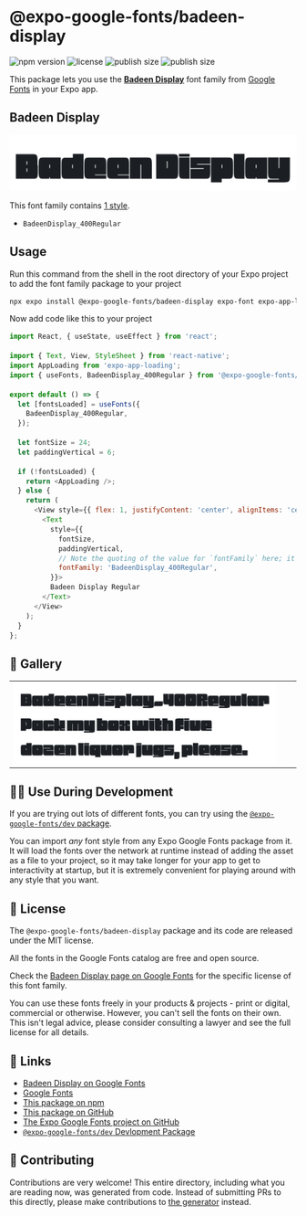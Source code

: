 # @expo-google-fonts/badeen-display

![npm version](https://flat.badgen.net/npm/v/@expo-google-fonts/badeen-display)
![license](https://flat.badgen.net/github/license/expo/google-fonts)
![publish size](https://flat.badgen.net/packagephobia/install/@expo-google-fonts/badeen-display)
![publish size](https://flat.badgen.net/packagephobia/publish/@expo-google-fonts/badeen-display)

This package lets you use the [**Badeen Display**](https://fonts.google.com/specimen/Badeen+Display) font family from [Google Fonts](https://fonts.google.com/) in your Expo app.

## Badeen Display

![Badeen Display](./font-family.png)

This font family contains [1 style](#-gallery).

- `BadeenDisplay_400Regular`

## Usage

Run this command from the shell in the root directory of your Expo project to add the font family package to your project
```sh
npx expo install @expo-google-fonts/badeen-display expo-font expo-app-loading
```

Now add code like this to your project
```js
import React, { useState, useEffect } from 'react';

import { Text, View, StyleSheet } from 'react-native';
import AppLoading from 'expo-app-loading';
import { useFonts, BadeenDisplay_400Regular } from '@expo-google-fonts/badeen-display';

export default () => {
  let [fontsLoaded] = useFonts({
    BadeenDisplay_400Regular,
  });

  let fontSize = 24;
  let paddingVertical = 6;

  if (!fontsLoaded) {
    return <AppLoading />;
  } else {
    return (
      <View style={{ flex: 1, justifyContent: 'center', alignItems: 'center' }}>
        <Text
          style={{
            fontSize,
            paddingVertical,
            // Note the quoting of the value for `fontFamily` here; it expects a string!
            fontFamily: 'BadeenDisplay_400Regular',
          }}>
          Badeen Display Regular
        </Text>
      </View>
    );
  }
};

```

## 🔡 Gallery


||||
|-|-|-|
|![BadeenDisplay_400Regular](./BadeenDisplay_400Regular.ttf.png)||||


## 👩‍💻 Use During Development

If you are trying out lots of different fonts, you can try using the [`@expo-google-fonts/dev` package](https://github.com/expo/google-fonts/tree/master/font-packages/dev#readme).

You can import *any* font style from any Expo Google Fonts package from it. It will load the fonts
over the network at runtime instead of adding the asset as a file to your project, so it may take longer
for your app to get to interactivity at startup, but it is extremely convenient
for playing around with any style that you want.

## 📖 License

The `@expo-google-fonts/badeen-display` package and its code are released under the MIT license.

All the fonts in the Google Fonts catalog are free and open source.

Check the [Badeen Display page on Google Fonts](https://fonts.google.com/specimen/Badeen+Display) for the specific license of this font family.

You can use these fonts freely in your products & projects - print or digital, commercial or otherwise. However, you can't sell the fonts on their own. This isn't legal advice, please consider consulting a lawyer and see the full license for all details.

## 🔗 Links

- [Badeen Display on Google Fonts](https://fonts.google.com/specimen/Badeen+Display)
- [Google Fonts](https://fonts.google.com/)
- [This package on npm](https://www.npmjs.com/package/@expo-google-fonts/badeen-display)
- [This package on GitHub](https://github.com/expo/google-fonts/tree/master/font-packages/badeen-display)
- [The Expo Google Fonts project on GitHub](https://github.com/expo/google-fonts)
- [`@expo-google-fonts/dev` Devlopment Package](https://github.com/expo/google-fonts/tree/master/font-packages/dev)

## 🤝 Contributing

Contributions are very welcome! This entire directory, including what you are reading now, was generated from code. Instead of submitting PRs to this directly, please make contributions to [the generator](https://github.com/expo/google-fonts/tree/master/packages/generator) instead.
